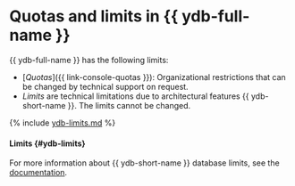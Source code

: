 # Quotas and limits in {{ ydb-full-name }}

{{ ydb-full-name }} has the following limits:

* [_Quotas_]({{ link-console-quotas }}): Organizational restrictions that can be changed by technical support on request.
* _Limits_ are technical limitations due to architectural features {{ ydb-short-name }}. The limits cannot be changed.

{% include [ydb-limits.md](../../_includes/ydb/ydb-limits.md) %}

#### Limits {#ydb-limits}

For more information about {{ ydb-short-name }} database limits, see the [documentation](https://ydb.tech/en/docs/concepts/limits-ydb).

